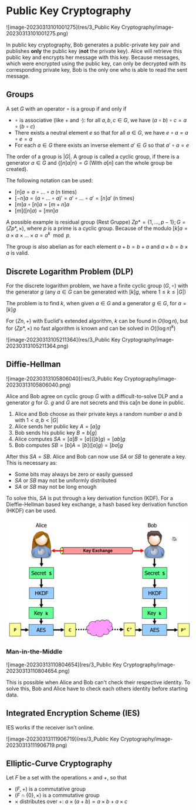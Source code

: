 # Public Key Cryptography

![image-20230313101001275](res/3_Public Key Cryptography/image-20230313101001275.png)

In public key cryptography, Bob generates a public-private key pair and publishes **only** the public key (**not** the private key). Alice will retrieve this public key and encrypts  her message with this key. Because messages, which were encrypted using the public key, can only be decrypted with its corresponding private key, Bob is the only one who is able to read the sent message.

## Groups

A set $G$ with an operator $\circ$ is a group if and only if

* $\circ$ is associative (like $+$ and $\cdot$): for all $a, b, c \in G$, we have $(a \circ b) \circ c = a \circ (b \circ c)$
* There exists a neutral element $e$ so that for all  $a \in G$, we have $e \circ a = a \circ e = a$
* For each $a \in G$ there exists an inverse element $a' \in G$ so that $a' \circ a = e$

The order of a group is $|G|$. A group is called a cyclic group, if there is a generator $a\in G$ and $\{[n]a\vert n\}=G$  (With $a[n]$ can the whole group be created).

The following notation can be used:

* $[n]a = a\circ ... \circ a$ (n times)
* $[-n]a=(a \circ ... \circ a)'=a' \circ ... \circ a'=[n]a'$ (n times)
* $[m]a \circ [n]a = [m+n]a$
* $[m]([n]a)=[mn]a$

A possible example is residual group (Rest Gruppe) $Zp*=\{1, ..., p-1\}; G=(Zp*, \times)$, where $p$ is a prime is a cyclic group. Because of the modulo $[k]a=a \times a \times ... \times a=a^k \mod p$. 

The group is also abelian as for each element $a+b=b+a$ and $a\times b = b \times a$ is valid.

## Discrete Logarithm Problem (DLP)

For the discrete logarithm problem, we have a finite cyclic group $(G, \circ)$ with the generator $g$ (any $a\in G$ can be generated with $[k]g$, where $1\le k \le |G|$)

The problem is to find $k$, when given $a\in G$ and a generator $g\in G$, for $a=[k]g$

For $(Zn, +)$ with Euclid's extended algorithm, $k$ can be found in $O(\log n)$, but for $(Zp*, \times)$ no fast algorithm is known and can be solved in $O((\log n)^k)$

![image-20230313105211364](res/3_Public Key Cryptography/image-20230313105211364.png)

## Diffie-Hellman

![image-20230313105806040](res/3_Public Key Cryptography/image-20230313105806040.png)

Alice and Bob agree on cyclic group $G$ with a difficult-to-solve DLP and a generator $g$ for $G$. $g$ and $G$ are not secrets and this ca[n be done in public.

1. Alice and Bob choose as their private keys a random number $a$ and $b$ with $1 < a,b < |G|$
2. Alice sends her public key $A=[a]g$
3. Bob sends his public key $B = b[g]$
4. Alice computes $SA=[a]B=[a]([b]g)=[ab]g$
5. Bob computes $SB=[b]A=[b]([a]g)=[ba]g$

After this $SA=SB$. Alice and Bob can now use $SA$ or $SB$ to generate a key. This is necessary as:

* Some bits may always be zero or easily guessed
* $SA$ or $SB$ may not be uniformly distributed
* $SA$ or $SB$ may not be long enough

To solve this, $SA$ is put through a key derivation function (KDF). For a Dieffie-Hellman based key exchange, a hash based key derivation function (HKDF) can be used.

<img src="res/3_Public Key Cryptography/image-20230313111325110.png" alt="image-20230313111325110" style="zoom:50%;" />

### Man-in-the-Middle

![image-20230313110804654](res/3_Public Key Cryptography/image-20230313110804654.png)

This is possible when Alice and Bob can't check their respective identity. To solve this, Bob and Alice have to check each others identity before starting data.

## Integrated Encryption Scheme (IES)

IES works if the receiver isn't online.

![image-20230313111906719](res/3_Public Key Cryptography/image-20230313111906719.png)

## Elliptic-Curve Cryptography

Let $F$ be a set with the operations $\times$ and $+$, so that

* $(F, +)$ is a commutative group
* $(F\cap\{0\}, \times)$ is a commutative group
* $\times$ distributes over +: $a\times (a+b)=a\times b + a \times c$

